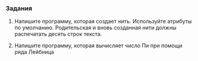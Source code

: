 ### Задания

1. Напишите программу, которая создает нить. Используйте атрибуты по умолчанию. Родительская и вновь созданная нити должны распечатать десять строк текста.

2. Напишите программу, которая вычисляет число Пи при помощи ряда Лейбница